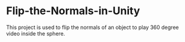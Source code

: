 # Flip-the-Normals-in-Unity
This project is used to flip the normals of an object to play 360 degree video inside the sphere.
